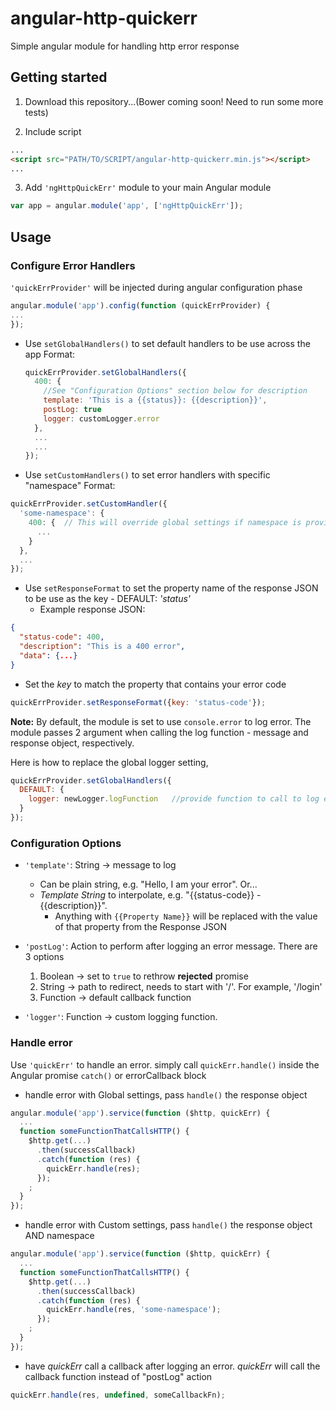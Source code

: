 # angular-http-quickerr
Simple angular module for handling http error response

## Getting started

1) Download this repository...(Bower coming soon! Need to run some more tests)

2) Include script
```html
...
<script src="PATH/TO/SCRIPT/angular-http-quickerr.min.js"></script>
...
```

3) Add `'ngHttpQuickErr'` module to your main Angular module
```javascript
var app = angular.module('app', ['ngHttpQuickErr']);
```


## Usage
### Configure Error Handlers

`'quickErrProvider'` will be injected during angular configuration phase
```javascript
angular.module('app').config(function (quickErrProvider) {
...
});
```

- Use `setGlobalHandlers()` to set default handlers to be use across the app
  Format:
    ```javascript
    quickErrProvider.setGlobalHandlers({
      400: {
        //See "Configuration Options" section below for description
        template: 'This is a {{status}}: {{description}}',
        postLog: true
        logger: customLogger.error
      },
      ...
      ...
    });
    ```

- Use `setCustomHandlers()` to set error handlers with specific "namespace"
  Format:
```javascript
quickErrProvider.setCustomHandler({
  'some-namespace': {
    400: {  // This will override global settings if namespace is provided during error handling
      ...
    }
  },
  ...
});
```

- Use `setResponseFormat` to set the property name of the response JSON to be use as the key - DEFAULT: *'status'*
  -  Example response JSON:
```json
{
  "status-code": 400,
  "description": "This is a 400 error",
  "data": {...}
}
```
  -  Set the *key* to match the property that contains your error code
```javascript
quickErrProvider.setResponseFormat({key: 'status-code'});
```

**Note:**
By default, the module is set to use `console.error` to log error. The module passes 2 argument when calling the log function - message and response object, respectively. 

Here is how to replace the global logger setting,
```javascript
quickErrProvider.setGlobalHandlers({
  DEFAULT: {
    logger: newLogger.logFunction   //provide function to call to log error
  }
});
```


### Configuration Options

- `'template'`: String -> message to log
  - Can be plain string, e.g. "Hello, I am your error". Or...
  - *Template String* to interpolate, e.g. "{{status-code}} - {{description}}". 
    - Anything with `{{Property Name}}` will be replaced with the value of that property from the Response JSON
  
- `'postLog'`: Action to perform after logging an error message. There are 3 options
  1. Boolean -> set to `true` to rethrow **rejected** promise
  2. String -> path to redirect, needs to start with '/'. For example, '/login'
  3. Function -> default callback function

- `'logger'`: Function -> custom logging function.


### Handle error

Use `'quickErr'` to handle an error. simply call `quickErr.handle()` inside the Angular promise `catch()` or errorCallback block

- handle error with Global settings, pass `handle()` the response object
```javascript
angular.module('app').service(function ($http, quickErr) {
  ...
  function someFunctionThatCallsHTTP() {
    $http.get(...)
      .then(successCallback)
      .catch(function (res) {
        quickErr.handle(res);
      });
    ;
  }
});
```

- handle error with Custom settings, pass `handle()` the response object AND namespace
```javascript
angular.module('app').service(function ($http, quickErr) {
  ...
  function someFunctionThatCallsHTTP() {
    $http.get(...)
      .then(successCallback)
      .catch(function (res) {
        quickErr.handle(res, 'some-namespace');
      });
    ;
  }
});
```

- have *quickErr* call a callback after logging an error. *quickErr* will call the callback function instead of "postLog" action
```javascript
quickErr.handle(res, undefined, someCallbackFn);
```
